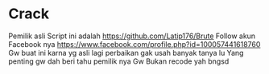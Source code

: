 # Crack
Pemilik asli Script ini adalah https://github.com/Latip176/Brute
Follow akun Facebook nya https://www.facebook.com/profile.php?id=100057441618760
Gw buat ini karna yg asli lagi perbaikan gak usah banyak tanya lu 
Yang penting gw dah beri tahu pemilik nya
Gw Bukan recode yah bngsd
